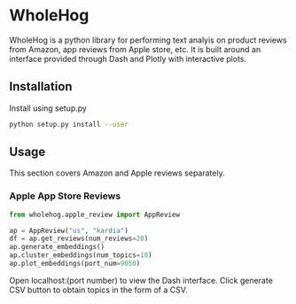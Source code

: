 # WholeHog

WholeHog is a python library for performing text analyis on product reviews from Amazon, app reviews from Apple store, etc. It is built around an interface provided through Dash and Plotly with interactive plots. 

## Installation

Install using setup.py

```bash
python setup.py install --user
```

## Usage

This section covers Amazon and Apple reviews separately.

### Apple App Store Reviews

```python
from wholehog.apple_review import AppReview

ap = AppReview("us", "kardia")
df = ap.get_reviews(num_reviews=20)
ap.generate_embeddings()
ap.cluster_embeddings(num_topics=10)
ap.plot_embeddings(port_num=9050)
```

Open localhost:(port number) to view the Dash interface. Click generate CSV button to obtain topics in the form of a CSV.

